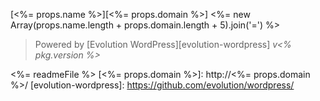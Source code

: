 [<%= props.name %>][<%= props.domain %>]
<%= new Array(props.name.length + props.domain.length + 5).join('=') %>

> Powered by [Evolution WordPress][evolution-wordpress] *v<% pkg.version %>*

<%= readmeFile %>
[<%= props.domain %>]: http://<%= props.domain %>/
[evolution-wordpress]: https://github.com/evolution/wordpress/
